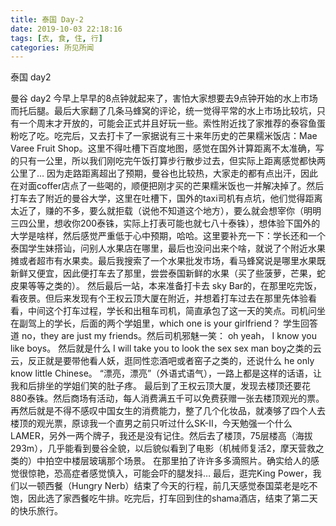 ```yaml
---
title: 泰国 Day-2
date: 2019-10-03 22:18:16
tags: [衣, 食, 住, 行]
categories: 所见所闻
---
```


泰国 day2

曼谷 day2
    今早上早早的8点钟就起来了，害怕大家想要去9点钟开始的水上市场而托后腿。最后大家翻了几条马蜂窝的评论，统一觉得平常的水上市场比较坑，只有一个周末才开放的，可能会正式并且好玩一些。索性附近找了家推荐的泰容鱼蛋粉吃了吃。吃完后，又去打卡了一家据说有三十来年历史的芒果糯米饭店：Mae Varee Fruit Shop。这里不得吐槽下百度地图，感觉在国外计算距离不太准确，写的只有一公里，所以我们刚吃完午饭打算步行散步过去，但实际上距离感觉都快两公里了…
    因为走路距离超出了预期，曼谷也比较热，大家走的都有点出汗，因此在对面coffer店点了一些喝的，顺便把刚才买的芒果糯米饭也一并解决掉了。然后打车去了附近的曼谷大学，这里在吐槽下，国外的taxi司机有点坑，他们觉得距离太近了，赚的不多，要么就拒载（说他不知道这个地方），要么就会想宰你（明明三四公里，想收你200泰铢，实际上打表可能也就七八十泰铢），想体验下国外的大学是啥样，然后感觉严重低于心中预期，哈哈。这里要补充一下：学长还和一个泰国学生妹搭讪，问别人水果店在哪里，最后也没问出来个啥，就说了个附近水果摊或者超市有水果卖。最后我搜索了一个水果批发市场，看马蜂窝说是哪里水果既新鲜又便宜，因此便打车去了那里，尝尝泰国新鲜的水果（买了些菠萝，芒果，蛇皮果等等之类的）。
    然后最后一站，本来准备打卡去 sky Bar的，在那里吃完饭，看夜景。但后来发现有个王权云顶大厦在附近，并想着打车过去在那里先体验看看，中间这个打车过程，学长和出租车司机，简直承包了这一天的笑点。司机问坐在副驾上的学长，后面的两个学姐里，which one is your girlfriend？ 学生回答道 no，they are just my friends。然后司机邪魅一笑： oh yeah， I know you like boys。 然后就是什么 I will take you to look the sex sex man boy之类的云云，反正就是要带他看人妖，逛同性恋酒吧或者窑子之类的，还说什么 he only know little Chinese。 “漂亮，漂亮”（外语式语气），一路上都是这样的话语，让我和后排坐的学姐们笑的肚子疼。
    最后到了王权云顶大厦，发现去楼顶还要花880泰铢。然后商场有活动，每人消费满五千可以免费获赠一张去楼顶观光的票。再然后就是不得不感叹中国女生的消费能力，整了几个化妆品，就凑够了四个人去楼顶的观光票，原谅我一个直男之前只听过什么SK-II，今天勉强一个什么LAMER，另外一两个牌子，我还是没有记住。然后去了楼顶，75层楼高（海拔293m），几乎能看到曼谷全貌，以后貌似看到了电影（机械师复活2，摩天营救之类的）中拍空中楼层玻璃那个场景。 在那里拍了许许多多滴照片。确实给人的感觉很惊艳，恐高症者感觉慎入，可能会吓的腿发抖…
    最后，逛完King Power，我们以一顿西餐（Hungry Nerb）结束了今天的行程，前几天感觉泰国菜老是吃不饱，因此选了家西餐吃牛排。吃完后，打车回到住的shama酒店，结束了第二天的快乐旅行。